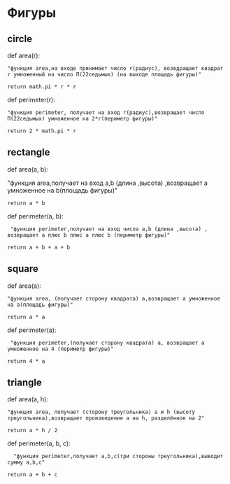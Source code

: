# Фигуры
## circle
def area(r):     
    
    "функция area,на входе принимает число r(радиус), возвдращает квадрат r умноженный на число П(22седьмых) (на выходе площадь фигуры)"
    
    return math.pi * r * r

 def perimeter(r):
    
    "функция perimeter, получает на вход r(радиус),возвращает число П(22седьмых) умноженное на 2*r(периметр фигуры)"
    
    return 2 * math.pi * r

## rectangle
def area(a, b):
   
   "функция area,получает на вход a,b (длина ,высота) ,возвращает a умноженное на b(площадь фигуры)"
    
    return a * b
def perimeter(a, b):
    
     "функция perimeter,получает на вход числа a,b (длина ,высота) , возвращает a плюс b плюс a плюс b (периметр фигуры)"
    
    return a + b + a + b
## square
 def area(a):
    
    "функция area, (получает сторону квадрата) а,возвращает a умноженное на a(площадь фигуры)"
    
    return a * a

 def perimeter(a):
     
     "функция perimeter,(получает сторону квадрата) a, возвращает a умноженное на 4 (периметр фигуры)"
    
    return 4 * a

## triangle
 def area(a, h):
    
    "функция area, получает (сторону треугольника) a и h (высоту треугольника),возвращает произведение a на h, разделённое на 2"
   
    return a * h / 2
def perimeter(a, b, c):
     
      "функция perimeter,получает a,b,c(три стороны треугольника),выводит сумму a,b,c"
  
    return a + b + c
